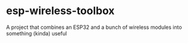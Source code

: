 # esp-wireless-toolbox
A project that combines an ESP32 and a bunch of wireless modules into something (kinda) useful
